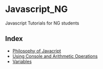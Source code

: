 # Javascript_NG
Javascript Tutorials for NG students

## Index

*  [Philosophy of Javacript](https://github.com/rajeev-artha/Javascript_NG/blob/master/philosophy.md)
*  [Using Console and Arithmetic Operations](https://github.com/rajeev-artha/Javascript_NG/blob/master/consoleAndArithmetic.md)
*  [Variables](https://github.com/rajeev-artha/Javascript_NG/blob/master/variables.md)
